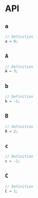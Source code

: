# API

## `a`

```ts
// Definition
a = 0;
```

## `A`

```ts
// Definition
A = 3;
```

## `b`

```ts
// Definition
b = -1;
```

## `B`

```ts
// Definition
B = 2;
```

## `c`

```ts
// Definition
c = -1;
```

## `C`

```ts
// Definition
C = 1;
```
